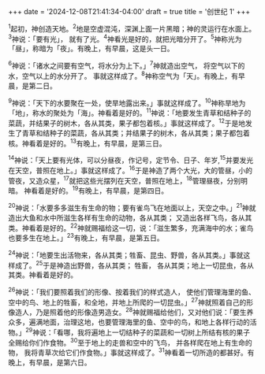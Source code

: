 +++
date = '2024-12-08T21:41:34-04:00'
draft = true
title = '创世纪 1'
+++

<sup>1</sup>起初，神创造天地。<sup>2</sup>地是空虚混沌，深渊上面一片黑暗；神的灵运行在水面上。
<sup>3</sup>神说：「要有光」， 就有了光。<sup>4</sup>神看光是好的，就把光暗分开了。<sup>5</sup>神称光为「昼」，称暗为「夜」。有晚上，有早晨，这是头一日。

<sup>6</sup>神说：「诸水之间要有空气，将水分为上下。」<sup>7</sup>神就造出空气， 将空气以下的水，空气以上的水分开了。 事就这样成了。<sup>8</sup>神称空气为「天」。有晚上，有早晨，是第二日。

<sup>9</sup>神说：「天下的水要聚在一处，使旱地露出来。」事就这样成了。<sup>10</sup>神称旱地为「地」，称水的聚处为「海」。神看着是好的。<sup>11</sup>神说：「地要发生青草和结种子的菜蔬，并结果子的树木，各从其类，果子都包着核。」事就这样成了。<sup>12</sup>于是地发生了青草和结种子的菜蔬，各从其类；并结果子的树木，各从其类；果子都包着核。神看着是好的。<sup>13</sup>有晚上，有早晨，是第三日。

<sup>14</sup>神说：「天上要有光体，可以分昼夜，作记号，定节令、日子、年岁,<sup>15</sup>并要发光在天空，普照在地上。」事就这样成了。<sup>16</sup>于是神造了两个大光，大的管昼，小的管夜，又造众星，<sup>17</sup>就把这些光摆列在天空，普照在地上，<sup>18</sup>管理昼夜，分别明暗。 神看着是好的。<sup>19</sup>有晚上，有早晨，是第四日。

<sup>20</sup>神说：「水要多多滋生有生命的物；要有雀鸟飞在地面以上，天空之中。」<sup>21</sup>神就造出大鱼和水中所滋生各样有生命的动物，各从其类； 又造出各样飞鸟，各从其类。神看着是好的。<sup>22</sup>神就赐福给这一切，说：「滋生繁多，充满海中的水；雀鸟也要多生在地上。」<sup>23</sup>有晚上，有早晨，是第五日。

<sup>24</sup>神说：「地要生出活物来，各从其类；牲畜、昆虫、野兽，各从其类。」事就这样成了。<sup>25</sup>于是神造出野兽，各从其类； 牲畜， 各从其类；地上一切昆虫，各从其类。神看着是好的。

<sup>26</sup>神说：「我们要照着我们的形像、按着我们的样式造人， 使他们管理海里的鱼、空中的鸟、地上的牲畜，和全地，并地上所爬的一切昆虫。」<sup>27</sup>神就照着自己的形像造人，乃是照着他的形像造男造女。<sup>28</sup>神就赐福给他们，又对他们说：「要生养众多，遍满地面，治理这地，也要管理海里的鱼、空中的鸟，和地上各样行动的活物。」<sup>29</sup>神说：「看哪，我将遍地上一切结种子的菜蔬和一切树上所结有核的果子全赐给你们作食物。<sup>30</sup>至于地上的走兽和空中的飞鸟， 并各样爬在地上有生命的物， 我将青草次给它们作食物。」事就这样成了。<sup>31</sup>神看着一切所造的都甚好。有晚上，有早晨，是第六日。


